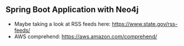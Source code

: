 ## Spring Boot Application with Neo4j 


* Maybe taking a look at RSS feeds here: https://www.state.gov/rss-feeds/
* AWS comprehend: https://aws.amazon.com/comprehend/